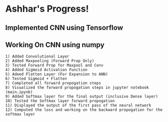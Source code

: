 # Ashhar's Progress!

## Implemented CNN using Tensorflow

## Working On CNN using numpy

    1) Added Convolutional Layer
    2) Added Maxpooling (Forward Prop Only)
    3) Tested Forward Prop for Maxpool and Conv
    4) Added Sigmoid Activation Function
    5) Adeed Flatten Layer (For Expansion to ANN)
    6) Tested Sigmoid + Flatten
    7) Completed all forward propogation steps
    8) Visualized the forward propogation steps in jupyter notebook (main.ipynb)
    9) Added Softmax layer for the final output (inclusive Dense layer)
    10) Tested the Softmax layer forward propogation
    11) Displayed the output of the first pass of the neural network
    12) Computed the loss and working on the backward propogation for the softmax layer
